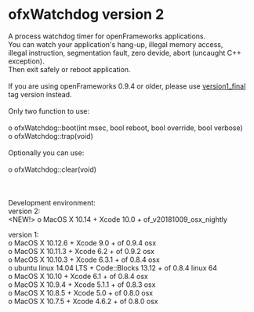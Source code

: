 ofxWatchdog version 2
===========

A process watchdog timer for openFrameworks applications.<br/>
You can watch your application's hang-up, illegal memory access,<br/>
illegal instruction, segmentation fault, zero devide, abort (uncaught C++ exception).<br/>
Then exit safely or reboot application.<br/>
<br/>
If you are using openFrameworks 0.9.4 or older, please use <a href="https://github.com/toolbits/ofxWatchdog/releases/tag/version1_final">version1_final</a> tag version instead.<br/>
<br/>
Only two function to use:<br/>
<br/>
o ofxWatchdog::boot(int msec, bool reboot, bool override, bool verbose)<br/>
o ofxWatchdog::trap(void)<br/>
<br/>
Optionally you can use:<br/>
<br/>
o ofxWatchdog::clear(void)<br/>
<br/>
<br/>
<br/>
Development environment:<br/>
version 2:<br/>
&lt;NEW!> o MacOS X 10.14 + Xcode 10.0 + of_v20181009_osx_nightly<br/>

version 1:<br/>
o MacOS X 10.12.6 + Xcode 9.0 + of 0.9.4 osx<br/>
o MacOS X 10.11.3 + Xcode 6.2 + of 0.9.2 osx<br/>
o MacOS X 10.10.3 + Xcode 6.3.1 + of 0.8.4 osx<br/>
o ubuntu linux 14.04 LTS + Code::Blocks 13.12 + of 0.8.4 linux 64<br/>
o MacOS X 10.10 + Xcode 6.1 + of 0.8.4 osx<br/>
o MacOS X 10.9.4 + Xcode 5.1.1 + of 0.8.3 osx<br/>
o MacOS X 10.8.5 + Xcode 5.0 + of 0.8.0 osx<br/>
o MacOS X 10.7.5 + Xcode 4.6.2 + of 0.8.0 osx<br/>
